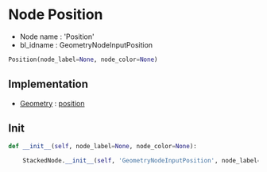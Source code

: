 # Node Position

- Node name : 'Position'
- bl_idname : GeometryNodeInputPosition


``` python
Position(node_label=None, node_color=None)
```
## Implementation

- [Geometry](/docs/GeoNodes/Geometry.md) : [position](/docs/GeoNodes/Geometry.md#position)

## Init

``` python
def __init__(self, node_label=None, node_color=None):

    StackedNode.__init__(self, 'GeometryNodeInputPosition', node_label=node_label, node_color=node_color)
```
